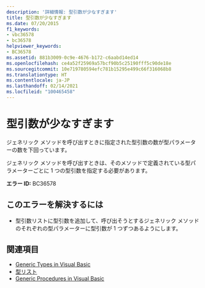```yaml
---
description: '詳細情報: 型引数が少なすぎます'
title: 型引数が少なすぎます
ms.date: 07/20/2015
f1_keywords:
- vbc36578
- bc36578
helpviewer_keywords:
- BC36578
ms.assetid: 881b3009-0c9e-4676-b172-c6aabd14ed14
ms.openlocfilehash: ce4a52f25969a57bcf90b5c25190fff5c90de18e
ms.sourcegitcommit: 10e719780594efc781b15295e499c66f316068b8
ms.translationtype: HT
ms.contentlocale: ja-JP
ms.lasthandoff: 02/14/2021
ms.locfileid: "100465458"
---
```

# <a name="too-few-type-arguments"></a>型引数が少なすぎます

ジェネリック メソッドを呼び出すときに指定された型引数の数が型パラメーターの数を下回っています。  
  
 ジェネリック メソッドを呼び出すときは、そのメソッドで定義されている型パラメーターごとに 1 つの型引数を指定する必要があります。  
  
 **エラー ID:** BC36578  
  
## <a name="to-correct-this-error"></a>このエラーを解決するには  
  
- 型引数リストに型引数を追加して、呼び出そうとするジェネリック メソッドのそれぞれの型パラメーターに型引数が 1 つずつあるようにします。  
  
## <a name="see-also"></a>関連項目

- [Generic Types in Visual Basic](../programming-guide/language-features/data-types/generic-types.md)
- [型リスト](../language-reference/statements/type-list.md)
- [Generic Procedures in Visual Basic](../programming-guide/language-features/data-types/generic-procedures.md)
